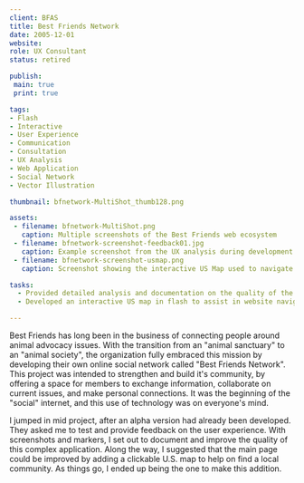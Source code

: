```yaml
---
client: BFAS
title: Best Friends Network
date: 2005-12-01
website: 
role: UX Consultant
status: retired

publish: 
 main: true 
 print: true

tags:
- Flash
- Interactive
- User Experience
- Communication
- Consultation
- UX Analysis 
- Web Application
- Social Network
- Vector Illustration

thumbnail: bfnetwork-MultiShot_thumb128.png

assets: 
 - filename: bfnetwork-MultiShot.png
   caption: Multiple screenshots of the Best Friends web ecosystem
 - filename: bfnetwork-screenshot-feedback01.jpg
   caption: Example screenshot from the UX analysis during development of the BF Network 
 - filename: bfnetwork-screenshot-usmap.png
   caption: Screenshot showing the interactive US Map used to navigate to the communities of the BF Network.

tasks: 
  - Provided detailed analysis and documentation on the quality of the user experience of   the developing Best Friends Network web application.
  - Developed an interactive US map in flash to assist in website navigation

---
```

Best Friends has long been in the business of connecting people around animal advocacy issues. With the transition from an "animal sanctuary" to an "animal society", the organization fully embraced this mission by developing their own online social network called "Best Friends Network". This project was intended to strengthen and build it's community, by offering a space for members to exchange information, collaborate on current issues, and make personal connections. It was the beginning of the "social" internet, and this use of technology was on everyone's mind.

I jumped in mid project, after an alpha version had already been developed. They asked me to test and provide feedback on the user experience. With screenshots and markers, I set out to document and improve the quality of this complex application.  Along the way, I suggested that the main page could be improved by adding a clickable U.S. map to help on find a local community. As things go, I ended up being the one to make this addition.


